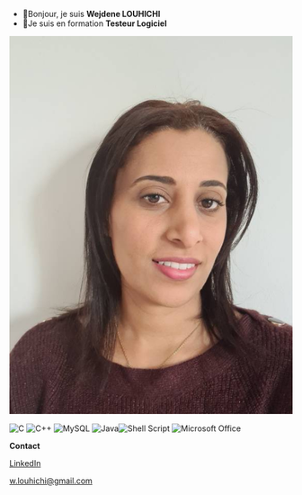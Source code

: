 - 👋Bonjour, je suis **Wejdene LOUHICHI**
- 👀Je suis en formation **Testeur Logiciel**

![photo de Wejdene LOUHICHI](https://github.com/wejdene-it/wejdene-it/blob/main/20200929_144742%20(1).jpg)



<img alt="C" src="https://img.shields.io/badge/c-%2300599C.svg?style=for-the-badge&logo=c&logoColor=white"/> <img alt="C++" src="https://img.shields.io/badge/c++-%2300599C.svg?style=for-the-badge&logo=c%2B%2B&logoColor=white"/> <img alt="MySQL" src="https://img.shields.io/badge/mysql-%2300f.svg?style=for-the-badge&logo=mysql&logoColor=white"/> <img alt="Java" src="https://img.shields.io/badge/java-%23ED8B00.svg?style=for-the-badge&logo=java&logoColor=white"/><img alt="Shell Script" src="https://img.shields.io/badge/shell_script-%23121011.svg?style=for-the-badge&logo=gnu-bash&logoColor=white"/> <img alt="Microsoft Office" src="https://img.shields.io/badge/Microsoft_Office-D83B01?style=for-the-badge&logo=microsoft-office&logoColor=white" />

 **Contact**
 
 [LinkedIn](https://www.linkedin.com/in/wejdene-louhichi-b96666213)
 
 w.louhichi@gmail.com

<!---
wejdene-it/wejdene-it is a ✨ special ✨ repository because its `README.md` (this file) appears on your GitHub profile.
You can click the Preview link to take a look at your changes.
--->
